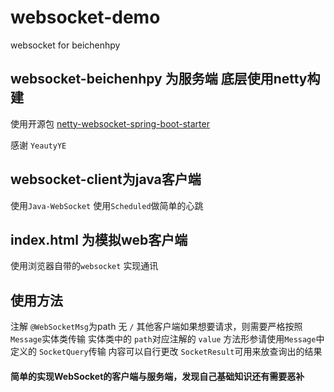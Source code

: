 # websocket-demo
websocket for beichenhpy
## websocket-beichenhpy 为服务端 底层使用netty构建
使用开源包 [netty-websocket-spring-boot-starter](https://github.com/YeautyYE/netty-websocket-spring-boot-starter)

感谢 `YeautyYE`
## websocket-client为java客户端
  使用`Java-WebSocket`  使用`Scheduled`做简单的心跳
## index.html 为模拟web客户端
  使用浏览器自带的`websocket` 实现通讯
## 使用方法
注解 `@WebSocketMsg`为path 无 `/`
其他客户端如果想要请求，则需要严格按照`Message`实体类传输 实体类中的 `path`对应注解的 `value`
方法形参请使用`Message`中定义的 `SocketQuery`传输 内容可以自行更改
`SocketResult`可用来放查询出的结果



#### 简单的实现WebSocket的客户端与服务端，发现自己基础知识还有需要恶补
